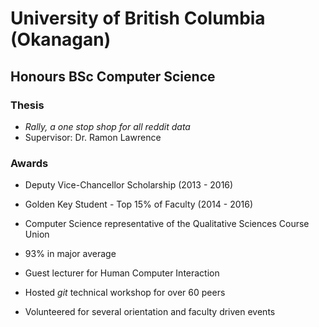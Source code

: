 # University of British Columbia (Okanagan)

## Honours BSc Computer Science

### Thesis

<!-- TODO: PDF Download -->

- _Rally, a one stop shop for all reddit data_
- Supervisor: Dr. Ramon Lawrence

### Awards

- Deputy Vice-Chancellor Scholarship (2013 - 2016)
- Golden Key Student - Top 15% of Faculty (2014 - 2016)

- Computer Science representative of the Qualitative Sciences Course Union
- 93% in major average
- Guest lecturer for Human Computer Interaction
- Hosted _git_ technical workshop for over 60 peers
- Volunteered for several orientation and faculty driven events